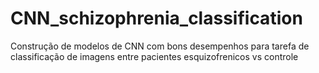 # CNN_schizophrenia_classification
Construção de modelos de CNN com bons desempenhos para tarefa de classificação de imagens entre pacientes esquizofrenicos vs controle
